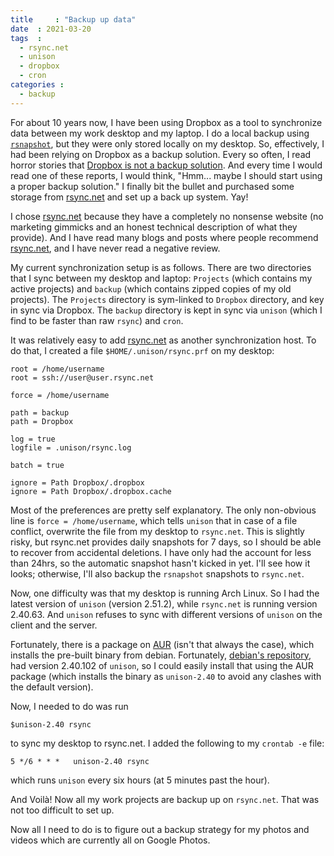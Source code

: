 ```yaml
---
title     : "Backup up data"
date  : 2021-03-20
tags  :
  - rsync.net
  - unison
  - dropbox
  - cron
categories :
  - backup
---
```


For about 10 years now, I have been using Dropbox as a tool to synchronize data
between my work desktop and my laptop. I do a local backup using
[`rsnapshot`][rsnapshot], but they were only stored locally on my desktop. So,
effectively, I had been relying on Dropbox as a backup solution. Every so
often, I read horror stories that [Dropbox is not a backup solution][google].
And every time I would read one of these reports, I would think, "Hmm... maybe
I should start using a proper backup solution." I finally bit the bullet and
purchased some storage from [rsync.net][rsync] and set up a back up
system. Yay!


<!--more-->

I chose [rsync.net][rsync] because they have a completely no nonsense website
(no marketing gimmicks and an honest technical description of what they
provide). And I have read many blogs and posts where people recommend
[rsync.net][rsync], and I have never read a negative review.

My current synchronization setup is as follows. There are two directories that
I sync between my desktop and laptop: `Projects` (which contains my active
projects) and `backup` (which contains zipped copies of my old projects). 
The `Projects` directory is sym-linked to `Dropbox` directory, and key in sync
via Dropbox. The `backup` directory is kept in sync via `unison` (which I find
to be faster than raw `rsync`) and `cron`. 

It was relatively easy to add [rsync.net][rsync] as another synchronization
host. To do that, I created a file `$HOME/.unison/rsync.prf` on my desktop:

```
root = /home/username
root = ssh://user@user.rsync.net

force = /home/username

path = backup
path = Dropbox

log = true
logfile = .unison/rsync.log

batch = true

ignore = Path Dropbox/.dropbox
ignore = Path Dropbox/.dropbox.cache
```

Most of the preferences are pretty self explanatory. The only non-obvious line
is `force = /home/username`, which tells `unison` that in case of a file
conflict, overwrite the file from my desktop to `rsync.net`. This is slightly
risky, but rsync.net provides daily snapshots for 7 days, so I should be able
to recover from accidental deletions. I have only had the account for less
than 24hrs, so the automatic snapshot hasn't kicked in yet. I'll see how it
looks; otherwise, I'll also backup the `rsnapshot` snapshots to `rsync.net`. 

Now, one difficulty was that my desktop is running Arch Linux. So I had the
latest version of `unison` (version 2.51.2), while `rsync.net` is running
version 2.40.63. And `unison` refuses to sync with different versions of
`unison` on the client and the server. 

Fortunately, there is a package on [AUR][AUR] (isn't that always the case),
which installs the pre-built binary from debian. Fortunately, [debian's
repository][debian], had version 2.40.102 of `unison`, so I could easily
install that using the AUR package (which installs the binary as `unison-2.40`
to avoid any clashes with the default version). 

Now, I needed to do was run

```
$unison-2.40 rsync
```

to sync my desktop to rsync.net. I added the following to my `crontab -e`
file:

```
5 */6 * * *   unison-2.40 rsync 
```
which runs `unison` every six hours (at 5 minutes past the hour).

And Voilà! Now all my work projects are backup up on `rsync.net`. That was not
too difficult to set up. 

Now all I need to do is to figure out a backup strategy for my photos and
videos which are currently all on Google Photos. 

[rsync]: http://rsync.net
[rsnapshot]: https://rsnapshot.org
[google]: https://duckduckgo.com/?q=dropbox+is+not+a+backup+solution
[AUR]: https://aur.archlinux.org/packages/unison-2.48.4-compat-bin/
[debian]: http://ftp.de.debian.org/debian/pool/main/u/unison/


